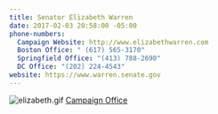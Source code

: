 ```yaml
---
title: Senator Elizabeth Warren
date: 2017-02-03 20:58:00 -05:00
phone-numbers:
  Campaign Website: http://www.elizabethwarren.com
  Boston Office: " (617) 565-3170"
  Springfield Office: "(413) 788-2690"
  DC Office: "(202) 224-4543"
website: https://www.warren.senate.gov
---
```


![elizabeth.gif](/uploads/elizabeth.gif)
[Campaign Office](http://www.elizabethwarren.com)